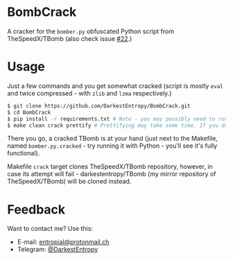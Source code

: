 # BombCrack
A cracker for the `bomber.py` obfuscated Python script from TheSpeedX/TBomb (also check issue [#22](https://github.com/TheSpeedX/TBomb/issues/22).)

# Usage
Just a few commands and you get somewhat cracked (script is mostly `eval` and twice compressed - with `zlib` and `lzma` respectively.)

```bash
$ git clone https://github.com/DarkestEntropy/BombCrack.git
$ cd BombCrack
$ pip install -r requirements.txt # Note - you may possibly need to run this as root or append --user flag
$ make clean crack prettify # Prettifying may take some time. If you don't want it - remove 'prettify' target
```
There you go, a cracked TBomb is at your hand (just next to the Makefile, named `bomber.py.cracked` - try running it with Python - you'll see it's fully functional).

Makefile `crack` target clones TheSpeedX/TBomb repository, however, in case its attempt will fail - darkestentropy/TBomb (my mirror repository of TheSpeedX/TBomb) will be cloned instead.

# Feedback
Want to contact me? Use this:
* E-mail: [entropial@protonmail.ch](mailto:entropial@protonmail.ch)
* Telegram: [@DarkestEntropy](https://t.me/DarkestEntropy)
